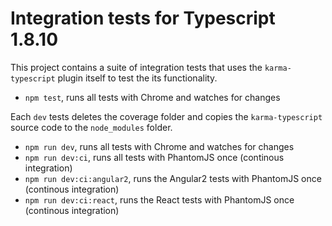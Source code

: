# Integration tests for Typescript 1.8.10

This project contains a suite of integration tests that uses the `karma-typescript` plugin itself to test the its functionality.

* `npm test`, runs all tests with Chrome and watches for changes

Each `dev` tests deletes the coverage folder and copies the `karma-typescript` source code to the `node_modules` folder.

* `npm run dev`, runs all tests with Chrome and watches for changes
* `npm run dev:ci`, runs all tests with PhantomJS once (continous integration)
* `npm run dev:ci:angular2`, runs the Angular2 tests with PhantomJS once (continous integration)
* `npm run dev:ci:react`, runs the React tests with PhantomJS once (continous integration)
